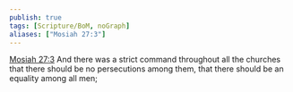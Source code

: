 ```yaml
---
publish: true
tags: [Scripture/BoM, noGraph]
aliases: ["Mosiah 27:3"]
---
```

[Mosiah 27:3](https://churchofjesuschrist.org/study/scriptures/bofm/mosiah/27?lang=eng&id=p3#p3) And there was a strict command throughout all the churches that there should be no persecutions among them, that there should be an equality among all men;
